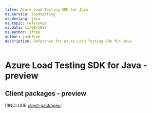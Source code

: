 ```yaml
---
title: Azure Load Testing SDK for Java
ms.service: loadtesting
ms.devlang: java
ms.topic: reference
ms.data: 11/08/2022
ms.author: jfree
author: joshfree
description: Reference for Azure Load Testing SDK for Java
---
```

# Azure Load Testing SDK for Java - preview

## Client packages - preview
[!INCLUDE [client-packages](load-testing-client-index.md)]